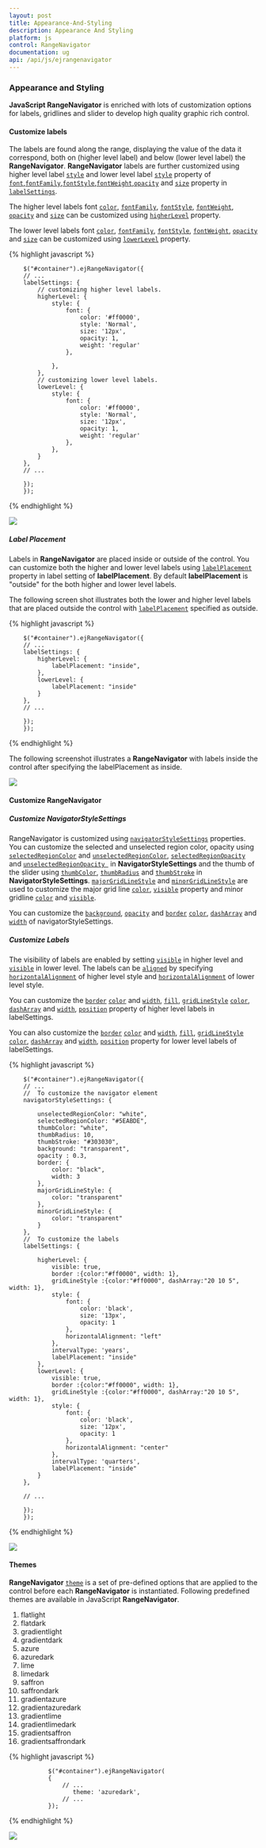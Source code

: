 ```yaml
---
layout: post
title: Appearance-And-Styling
description: Appearance And Styling
platform: js
control: RangeNavigator
documentation: ug
api: /api/js/ejrangenavigator
---
```


### Appearance and Styling

**JavaScript RangeNavigator** is enriched with lots of customization options for labels, gridlines and slider to develop high quality graphic rich control.

#### Customize labels

The labels are found along the range, displaying the value of the data it correspond, both on (higher level label) and below (lower level label) the **RangeNavigator**. **RangeNavigator** labels are further customized using higher level label [`style`](../api/ejrangenavigator#members:labelsettings-style) and lower level label [`style`](../api/ejrangenavigator#members:labelsettings-lowerlevel-style) property of [`font`](../api/ejrangenavigator#members:labelsettings-style-font),[`fontFamily`](../api/ejrangenavigator#members:labelsettings-style-font),[`fontStyle`](../api/ejrangenavigator#members:labelsettings-style-fontfamily),[`fontWeight`](../api/ejrangenavigator#members:labelsettings-style-fontweight),[`opacity`](../api/ejrangenavigator#members:labelsettings-style-opacity) and [`size`](../api/ejrangenavigator#members:labelsettings-style-size) property in [`labelSettings`](../api/ejrangenavigator#members:labelsettings). 

The higher level labels font [`color`](../api/ejrangenavigator#members:labelsettings-higherlevel-style-font-color), [`fontFamily`](../api/ejrangenavigator#members:labelsettings-higherlevel-style-font-fontfamily), [`fontStyle`](../api/ejrangenavigator#members:labelsettings-higherlevel-style-font-fontstyle), [`fontWeight`](../api/ejrangenavigator#members:labelsettings-higherlevel-style-font-fontweight), [`opacity`](../api/ejrangenavigator#members:labelsettings-higherlevel-style-font-opacity) and [`size`](../api/ejrangenavigator#members:labelsettings-higherlevel-style-font-size) can be customized using [`higherLevel`](../api/ejrangenavigator#members:labelsettings-higherlevel) property.

The lower level labels font [`color`](../api/ejrangenavigator#members:labelsettings-lowerlevel-style-font-color), [`fontFamily`](../api/ejrangenavigator#members:labelsettings-lowerlevel-style-font-fontfamily), [`fontStyle`](../api/ejrangenavigator#members:labelsettings-lowerlevel-style-font-fontstyle), [`fontWeight`](../api/ejrangenavigator#members:labelsettings-lowerlevel-style-font-fontweight), [`opacity`](../api/ejrangenavigator#members:labelsettings-lowerlevel-style-font-opacity) and [`size`](../api/ejrangenavigator#members:labelsettings-lowerlevel-style-font-size) can be customized using [`lowerLevel`](../api/ejrangenavigator#members:labelsettings-lowerlevel) property.

{% highlight javascript %}

        $("#container").ejRangeNavigator({
        // ...             
        labelSettings: {
            // customizing higher level labels.
            higherLevel: {
                style: {
                    font: {
                        color: '#ff0000',
                        style: 'Normal',
                        size: '12px',
                        opacity: 1,
                        weight: 'regular'
                    },
        
                },
            },
            // customizing lower level labels.
            lowerLevel: {
                style: {
                    font: {
                        color: '#ff0000',
                        style: 'Normal',
                        size: '12px',
                        opacity: 1,
                        weight: 'regular'
                    },
                },
            }
        },
        // ...             
        
        });
        });

{% endhighlight %}

![](/js/RangeNavigator/Appearance-And-Styling_images/Appearance-And-Styling_img1.png) 


##### Label Placement

Labels in **RangeNavigator** are placed inside or outside of the control. You can customize both the higher and lower level labels using [`labelPlacement`](../api/ejrangenavigator#members:labelsettings-higherlevel-labelplacement) property in label setting of **labelPlacement**. By default **labelPlacement** is "outside" for the both higher and lower level labels.

The following screen shot illustrates both the lower and higher level labels that are placed outside the control with [`labelPlacement`](../api/ejrangenavigator#members:labelsettings-lowerlevel-labelplacement) specified as outside.

{% highlight javascript %}

        $("#container").ejRangeNavigator({
        // ...             
        labelSettings: {
            higherLevel: {
                labelPlacement: "inside",
            },
            lowerLevel: {
                labelPlacement: "inside"
            }
        },
        // ...             
        
        });
        });

{% endhighlight %}


The following screenshot illustrates a **RangeNavigator** with labels inside the control after specifying the labelPlacement as inside.



![](/js/RangeNavigator/Appearance-And-Styling_images/Appearance-And-Styling_img2.png) 

#### Customize RangeNavigator

##### Customize NavigatorStyleSettings
RangeNavigator is customized using [`navigatorStyleSettings`](../api/ejrangenavigator#members:navigatorstylesettings) properties. You can customize the selected and unselected region color, opacity using [`selectedRegionColor`](../api/ejrangenavigator#members:navigatorstylesettings-selectedregioncolor) and [`unselectedRegionColor`](../api/ejrangenavigator#members:navigatorstylesettings-unselectedregioncolor), [`selectedRegionOpacity`](../api/ejrangenavigator#members:navigatorstylesettings-selectedregionopacity) and [`unselectedRegionOpacity `](../api/ejrangenavigator#members:navigatorstylesettings-unselectedregionopacity) in **NavigatorStyleSettings** and the thumb of the slider using [`thumbColor`](../api/ejrangenavigator#members:navigatorstylesettings-thumbcolor), [`thumbRadius`](../api/ejrangenavigator#members:navigatorstylesettings-thumbradius) and [`thumbStroke`](../api/ejrangenavigator#members:navigatorstylesettings-thumbstroke) in **NavigatorStyleSettings**.  [`majorGridLineStyle`](../api/ejrangenavigator#members:navigatorstylesettings-majorgridlinestyle) and [`minorGridLineStyle`](../api/ejrangenavigator#members:navigatorstylesettings-minorgridlinestyle) are used to customize the major grid line [`color`](../api/ejrangenavigator#members:navigatorstylesettings-majorgridlinestyle-color), [`visible`](../api/ejrangenavigator#members:navigatorstylesettings-majorgridlinestyle-visible) property and minor gridline [`color`](../api/ejrangenavigator#members:navigatorstylesettings-minorgridlinestyle-color) and [`visible`](../api/ejrangenavigator#members:navigatorstylesettings-minorgridlinestyle-visible).

You can customize the [`background`](../api/ejrangenavigator#members:navigatorstylesettings-background), [`opacity`](../api/ejrangenavigator#members:navigatorstylesettings-opacity) and [`border`](../api/ejrangenavigator#members:navigatorstylesettings-border) [`color`](../api/ejrangenavigator#members:navigatorstylesettings-border-color), [`dashArray`](../api/ejrangenavigator#members:navigatorstylesettings-border-dasharray) and [`width`](../api/ejrangenavigator#members:navigatorstylesettings-border-width) of navigatorStyleSettings.

##### Customize Labels
The visibility of labels are enabled by setting [`visible`](../api/ejrangenavigator#members:labelsettings-higherlevel-visible) in higher level and [`visible`](../api/ejrangenavigator#members:labelsettings-lowerlevel-visible) in lower level. The labels can be [`aligned`](../api/ejrangenavigator#members:labelsettings-style-horizontalalignment) by specifying [`horizontalAlignment`](../api/ejrangenavigator#members:labelsettings-higherlevel-style-horizontalalignment) of higher level style and [`horizontalAlignment`](../api/ejrangenavigator#members:labelsettings-lowerlevel-style-horizontalalignment) of lower level style. 

You can customize the [`border`](../api/ejrangenavigator#members:labelsettings-higherlevel-border) [`color`](../api/ejrangenavigator#members:labelsettings-higherlevel-border-color) and [`width`](../api/ejrangenavigator#members:labelsettings-higherlevel-border-width), [`fill`](../api/ejrangenavigator#members:labelsettings-higherlevel-fill), [`gridLineStyle`](../api/ejrangenavigator#members:labelsettings-higherlevel-gridlinestyle) [`color`](../api/ejrangenavigator#members:labelsettings-higherlevel-gridlinestyle-color), [`dashArray`](../api/ejrangenavigator#members:labelsettings-higherlevel-gridlinestyle-dasharray) and [`width`](../api/ejrangenavigator#members:labelsettings-higherlevel-gridlinestyle-width), [`position`](../api/ejrangenavigator#members:labelsettings-higherlevel-position) property of higher level labels in labelSettings. 

You can also customize the [`border`](../api/ejrangenavigator#members:labelsettings-lowerlevel-border) [`color`](../api/ejrangenavigator#members:labelsettings-lowerlevel-border-color) and [`width`](../api/ejrangenavigator#members:labelsettings-lowerlevel-border-width), [`fill`](../api/ejrangenavigator#members:labelsettings-lowerlevel-fill), [`gridLineStyle`](../api/ejrangenavigator#members:labelsettings-lowerlevel-gridlinestyle) [`color`](../api/ejrangenavigator#members:labelsettings-lowerlevel-gridlinestyle-color), [`dashArray`](../api/ejrangenavigator#members:labelsettings-lowerlevel-gridlinestyle-dasharray) and [`width`](../api/ejrangenavigator#members:labelsettings-lowerlevel-gridlinestyle-width), [`position`](../api/ejrangenavigator#members:labelsettings-lowerlevel-position) property for lower level labels of labelSettings. 

{% highlight javascript %}

        $("#container").ejRangeNavigator({
        // ...    
        //  To customize the navigator element     
        navigatorStyleSettings: {
        
            unselectedRegionColor: "white",
            selectedRegionColor: "#5EABDE",
            thumbColor: "white",
            thumbRadius: 10,
            thumbStroke: "#303030",
            background: "transparent",
            opacity : 0.3,
            border: {
                color: "black",
                width: 3
            },
            majorGridLineStyle: {
                color: "transparent"
            },
            minorGridLineStyle: {
                color: "transparent"
            }
        },
        //  To customize the labels
        labelSettings: {
        
            higherLevel: {
                visible: true,
                border :{color:"#ff0000", width: 1},
                gridLineStyle :{color:"#ff0000", dashArray:"20 10 5", width: 1},
                style: {
                    font: {
                        color: 'black',
                        size: '13px',
                        opacity: 1
                    },
                    horizontalAlignment: "left"
                },
                intervalType: 'years',
                labelPlacement: "inside"
            },
            lowerLevel: {
                visible: true,
                border :{color:"#ff0000", width: 1},
                gridLineStyle :{color:"#ff0000", dashArray:"20 10 5", width: 1},
                style: {
                    font: {
                        color: 'black',
                        size: '12px',
                        opacity: 1
                    },
                    horizontalAlignment: "center"
                },
                intervalType: 'quarters',
                labelPlacement: "inside"
            }
        },
        
        // ...             
        
        });
        });


{% endhighlight %}



![](/js/RangeNavigator/Appearance-And-Styling_images/Appearance-And-Styling_img3.png) 

#### Themes

**RangeNavigator** [`theme`](../api/ejrangenavigator#members:theme) is a set of pre-defined options that are applied to the control before each **RangeNavigator** is instantiated. Following predefined themes are available in JavaScript **RangeNavigator**.

1. flatlight
2. flatdark
3. gradientlight 
4. gradientdark 
5. azure                      
6. azuredark               
7. lime 
8. limedark
9. saffron
10. saffrondark
11. gradientazure
12. gradientazuredark
13. gradientlime
14. gradientlimedark
15. gradientsaffron
16. gradientsaffrondark

{% highlight javascript %}


               $("#container").ejRangeNavigator(
               {   
                   // ...              
                      theme: 'azuredark',
                   // ...             
               });


{% endhighlight %}



![](/js/RangeNavigator/Appearance-And-Styling_images/Appearance-And-Styling_img4.png) 
